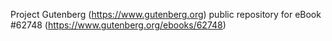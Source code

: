 Project Gutenberg (https://www.gutenberg.org) public repository for eBook #62748 (https://www.gutenberg.org/ebooks/62748)
